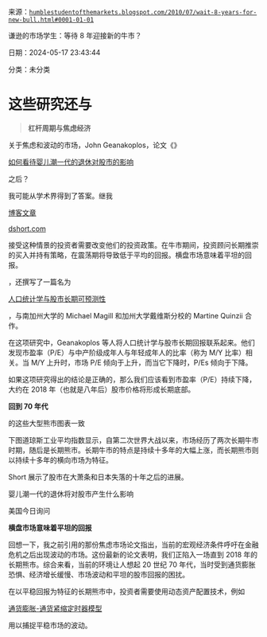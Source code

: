 来源：[`humblestudentofthemarkets.blogspot.com/2010/07/wait-8-years-for-new-bull.html#0001-01-01`](https://humblestudentofthemarkets.blogspot.com/2010/07/wait-8-years-for-new-bull.html#0001-01-01)

谦逊的市场学生：等待 8 年迎接新的牛市？

日期：2024-05-17 23:43:44

分类：未分类

# 这些研究还与

> **杠杆周期与焦虑经济**

关于焦虑和波动的市场，John Geanakoplos，论文《》

[如何看待婴儿潮一代的退休对股市的影响](http://www.usatoday.com/money/perfi/funds/2010-07-06-funds06_CV_N.htm)

之后？

我可能从学术界得到了答案。继我

[博客文章](http://humblestudentofthemarkets.blogspot.com/2010/06/anxious-markets-volatile-markets.html)

[dshort.com](http://dshort.com/articles/2010/mega-bear-2000.html)

接受这种情景的投资者需要改变他们的投资政策。在牛市期间，投资顾问长期推崇的买入并持有策略，在震荡期将导致低于平均的回报。横盘市场意味着平坦的回报。

，还撰写了一篇名为

[人口统计学与股市长期可预测性](http://cowles.econ.yale.edu/P/cd/d13b/d1380.pdf)

，与南加州大学的 Michael Magill 和加州大学戴维斯分校的 Martine Quinzii 合作。

在这项研究中，Geanakoplos 等人将人口统计学与股市长期回报联系起来。他们发现市盈率（P/E）与中产阶级成年人与年轻成年人的比率（称为 M/Y 比率）相关。当 M/Y 上升时，市场 P/E 倾向于上升，而当它下降时，P/Es 倾向于下降。

如果这项研究得出的结论是正确的，那么我们应该看到市盈率（P/E）持续下降，大约在 2018 年（也就是八年后）股市价格将形成长期底部。

**回到 70 年代**

的这些大型熊市图表一致

下图道琼斯工业平均指数显示，自第二次世界大战以来，市场经历了两次长期牛市时期，随后是长期熊市。长期牛市的特点是持续十多年的大幅上涨，而长期熊市则以持续十多年的横向市场为特征。

Short 展示了股市在大萧条和日本失落的十年之后的进展。

婴儿潮一代的退休将对股市产生什么影响

美国今日询问

**横盘市场意味着平坦的回报**

回想一下，我之前引用的那份焦虑市场论文指出，当前的宏观经济条件呼吁在金融危机之后出现波动的市场。这份最新的论文表明，我们正陷入一场直到 2018 年的长期熊市。综合来看，当前的环境让人想起 20 世纪 70 年代，当时受到通货膨胀恐惧、经济增长缓慢、市场波动和平坦的股市回报的困扰。

在以平稳回报为特征的长期熊市中，投资者需要使用动态资产配置技术，例如

[通货膨胀-通货紧缩定时器模型](http://www.qwestfunds.com/publications/newsletters_pdf/newsletter_november_2009.pdf)

用以捕捉平稳市场的波动。
